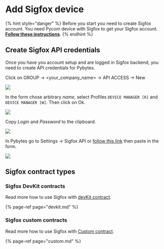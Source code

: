 # Add Sigfox device

{% hint style="danger" %}
Before you start you need to create Sigfox account. You need Pycom device with Sigfox to get your Sigfox account. [**Follow these instructions**](../../../gettingstarted/registration/sigfox.md).
{% endhint %}

## Create Sigfox API credentials

Once you have you account setup and are logged in Sigfox backend, you need to create API credentials for Pybytes.

Click on GROUP → &lt;your\_company\_name&gt; → API ACCESS → New

![](../../../.gitbook/assets/apiaccess%20%281%29.png)

In the form chose arbitrary _name_, select Profiles `DEVICE MANAGER [R]` and `DEVICE MANAGER [W]`. Then click on Ok.

![](../../../.gitbook/assets/apiaccessscope.png)

Copy _Login_ and _Password_ to the clipboard.

![](../../../.gitbook/assets/apiaccesskeys.png)

In Pybytes go to Settings → Sigfox API or [follow this link](https://pybytes.pycom.io/settings/sigfox-credentials) then paste in the form.

![](../../../.gitbook/assets/pybytessigfoxcredentials.png)

## Sigfox contract types

### Sigfox DevKit contracts

Read more how to use Sigfox with [devKit contract](devkit.md).

{% page-ref page="devkit.md" %}

### Sigfox custom contracts

Read more how to use Sigfox with [Custom contract](devkit.md).

{% page-ref page="custom.md" %}

